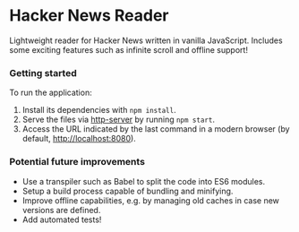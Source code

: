 # Hacker News Reader

Lightweight reader for Hacker News written in vanilla JavaScript. Includes some
exciting features such as infinite scroll and offline support!

### Getting started
To run the application:
1. Install its dependencies with `npm install`.
2. Serve the files via [http-server](https://github.com/indexzero/http-server)
   by running `npm start`.
3. Access the URL indicated by the last command in a modern browser (by default,
   [http://localhost:8080](http://localhost:8080)).

### Potential future improvements
- Use a transpiler such as Babel to split the code into ES6 modules.
- Setup a build process capable of bundling and minifying.
- Improve offline capabilities, e.g. by managing old caches in case new versions
  are defined.
- Add automated tests!
